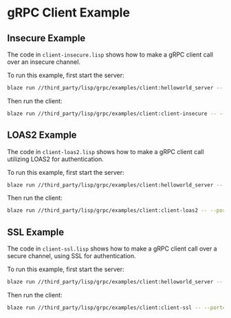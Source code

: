 # gRPC Client Example

## Insecure Example

The code in `client-insecure.lisp` shows how to make a gRPC client call over an insecure channel.

To run this example, first start the server:

```sh
blaze run //third_party/lisp/grpc/examples/client:helloworld_server -- --port=50051 --auth_mechanism="insecure"
```

Then run the client:

```sh
blaze run //third_party/lisp/grpc/examples/client:client-insecure -- --port=50051 --logtostderr
```

<!-- BEGIN_INTERNAL -->
## LOAS2 Example

The code in `client-loas2.lisp` shows how to make a gRPC client call utilizing LOAS2 for
authentication.

To run this example, first start the server:

```sh
blaze run //third_party/lisp/grpc/examples/client:helloworld_server -- --port=50051 --auth_mechanism="loas2"
```

Then run the client:

```sh
blaze run //third_party/lisp/grpc/examples/client:client-loas2 -- --port 50051 --logtostderr
```
<!-- END_INTERNAL -->

## SSL Example

The code in `client-ssl.lisp` shows how to make a gRPC client call over a secure channel, using SSL
for authentication.

To run this example, first start the server:

```sh
blaze run //third_party/lisp/grpc/examples/client:helloworld_server -- --port=50051 --auth_mechanism="ssl" --root_cert_path=<Path to root certificate> --private_key_path=<Path to private key> --certificate_chain_path=<Path to certificate chain>
```

Then run the client:

```sh
blaze run //third_party/lisp/grpc/examples/client:client-ssl -- --port=50051 --logtostderr --root_cert_path=<Path to root certificate> --private_key_path=<Path to private key> --cert_chain_path=<Path to certificate chain>
```
